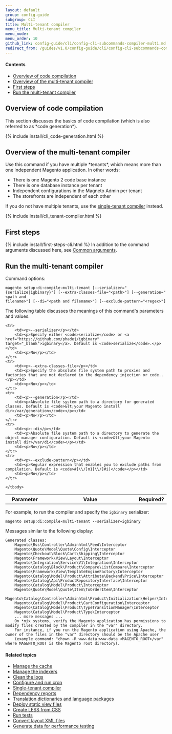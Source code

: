 ```yaml
---
layout: default
group: config-guide
subgroup: CLI
title: Multi-tenant compiler
menu_title: Multi-tenant compiler
menu_node: 
menu_order: 10
github_link: config-guide/cli/config-cli-subcommands-compiler-multi.md
redirect_from: /guides/v1.0/config-guide/cli/config-cli-subcommands-compiler-multi.html
---
```


#### Contents

*	<a href="#config-cli-subcommands-compile-overview">Overview of code compilation</a>
*	<a href="#config-cli-subcommands-multi">Overview of the multi-tenant compiler</a>
*	<a href="#config-cli-before">First steps</a>
*	<a href="#config-cli-subcommands-run">Run the multi-tenant compiler</a>

<h2 id="config-cli-subcommands-compile-overview">Overview of code compilation</h2>
This section discusses the basics of code compilation (which is also referred to as *code generation*).

{% include install/cli_code-generation.html %}

<h2 id="config-cli-subcommands-multi">Overview of the multi-tenant compiler</h2>
Use this command if you have multiple *tenants*, which means more than one independent Magento application. In other words:

*	There is one Magento 2 code base instance
*	There is one database instance per tenant
*	Independent configurations in the Magneto Admin per tenant
*	The storefronts are independent of each other

If you do not have multiple tenants, use the <a href="{{ site.gdeurl }}config-guide/cli/config-cli-subcommands-compiler-single.html">single-tenant compiler</a> instead.

{% include install/cli_tenant-compiler.html %}



<!-- The multi-tenant compiler does the following:

*	Generates factories declared in `<your Magento install dir>/app/code`
*	Generates proxies declared in `di.xml` files
*	Generates interceptors for all classes that have plug-ins declared in the `di.xml` configuration
*	Automatically compiles definitions for all modules and `<your Magento install dir>/lib/internal/Magento` directories.
*	Compiles class inheritance implementation relations to increase performance of configuration inheritance
*	Compiles plug-in definitions (that is, the list of declared public methods)

<div class="bs-callout bs-callout-warning">
    <p>The multi-tenant compiler does not analyze usage of auto-generated factory classes in files that are located in the <code>lib/internal/Magento</code> directory structure because use of auto-generated factory classes on the library level is prohibited. If you need to use a factory on the library level, please generate the class manually.</p>
</div>

### Tips

*	The only place where you can declare proxy is `di.xml`. It's better to use a type for virtualType or as an instance of the type parameter.
*	The only place where factory classes can be declared is in a `__construct` of PHP classes located under `app/code`.

### Naming rules
Naming Rules for auto-generated classes for a module:

*	Proxy classes: `VendorName\ModuleName\ModelName\Proxy`
*	Factory classes: `VendorName\ModuleName\ModelName\NameFactory`

<div class="bs-callout bs-callout-warning">
    <p>Failure to follow the preceding naming convention results in exceptions.</p>
</div> -->


<h2 id="config-cli-before">First steps</h2>
{% include install/first-steps-cli.html %}
In addition to the command arguments discussed here, see <a href="{{ site.gdeurl }}config-guide/cli/config-cli-subcommands.html#config-cli-subcommands-common">Common arguments</a>.

<h2 id="config-cli-subcommands-run">Run the multi-tenant compiler</h2>
Command options:

	magento setup:di:compile-multi-tenant [--serializer="{serialize|igbinary}"] [--extra-classes-file="<path>"] [--generation="<path and 
	filename>"] [--di="<path and filename>"] [--exclude-pattern="<regex>"]

The following table discusses the meanings of this command's parameters and values. 

<table>
	<col width="25%">
	<col width="65%">
	<col width="10%">
	<tbody>
		<tr>
			<th>Parameter</th>
			<th>Value</th>
			<th>Required?</th>
		</tr>
		
	<tr>
		<td><p>--serializer</p></td>
		<td><p>Specify either <code>serialize</code> or <a href="https://github.com/phadej/igbinary" target="_blank">igbinary</a>. Default is <code>serialize</code>.</p></td>
		<td><p>No</p></td>
	</tr>
	<tr>
		<td><p>--extra-classes-file</p></td>
		<td><p>Specify the absolute file system path to proxies and factories that are not declared in the dependency injection or code..</p></td>
		<td><p>No</p></td>
	</tr>
	<tr>
		<td><p>--generation</p></td>
		<td><p>Absolute file system path to a directory for generated classes. Default is <code>&lt;your Magento install dir>/var/generation</code></p></td>
		<td><p>No</p></td>
	</tr>
	<tr>
		<td><p>--di</p></td>
		<td><p>Absolute file system path to a directory to generate the object manager configuration. Default is <code>&lt;your Magento install dir>/var/di</code></p></td>
		<td><p>No</p></td>
	</tr>
	<tr>
		<td><p>--exclude-pattern</p></td>
		<td><p>Regular expression that enables you to exclude paths from compilation. Default is <code>#[\\/]m1[\\/]#i)</code></p></td>
		<td><p>No</p></td>
	</tr>
	
	</tbody>
</table>

For example, to run the compiler and specify the `igbinary` serializer:

	magento setup:di:compile-multi-tenant --serializer=igbinary

Messages similar to the following display:

	Generated classes:
        Magento\Rss\Controller\Adminhtml\Feed\Interceptor
        Magento\Quote\Model\Quote\Config\Interceptor
        Magento\Checkout\Block\Cart\Shipping\Interceptor
        Magento\Framework\View\Layout\Interceptor
        Magento\Integration\Service\V1\Integration\Interceptor
        Magento\Catalog\Block\Product\Compare\ListCompare\Interceptor
        Magento\Framework\View\TemplateEngineFactory\Interceptor
        Magento\Catalog\Model\Product\Attribute\Backend\Price\Interceptor
        Magento\Catalog\Api\ProductRepositoryInterface\Interceptor
        Magento\Catalog\Model\Product\Interceptor
        Magento\Quote\Model\Quote\Item\ToOrderItem\Interceptor
        Magento\Catalog\Controller\Adminhtml\Product\Initialization\Helper\Interceptor
        Magento\Catalog\Model\Product\CartConfiguration\Interceptor
        Magento\Catalog\Model\Product\TypeTransitionManager\Interceptor
        Magento\Catalog\Model\Product\Type\Interceptor
        ... more messages ...
        On *nix systems, verify the Magento application has permissions to modify files created by the compiler in the "var" directory. 
        For instance, if you run the Magento application using Apache, the owner of the files in the "var" directory should be the Apache user 
        (example command: "chown -R www-data:www-data <MAGENTO_ROOT>/var" where MAGENTO_ROOT is the Magento root directory).


#### Related topics

*	<a href="{{ site.gdeurl }}config-guide/cli/config-cli-subcommands-cache.html">Manage the cache</a>
*	<a href="{{ site.gdeurl }}config-guide/cli/config-cli-subcommands-index.html">Manage the indexers</a>
*	<a href="{{ site.gdeurl }}config-guide/cli/config-cli-subcommands-log.html">Clean the logs</a>
*	<a href="{{ site.gdeurl }}config-guide/cli/config-cli-subcommands-cron.html">Configure and run cron</a>
*	<a href="{{ site.gdeurl }}config-guide/cli/config-cli-subcommands-compiler-single.html">Single-tenant compiler</a>
*	<a href="{{ site.gdeurl }}config-guide/cli/config-cli-subcommands-depen.html">Dependency reports</a>
*	<a href="{{ site.gdeurl }}config-guide/cli/config-cli-subcommands-i18n.html">Translation dictionaries and language packages</a>
*	<a href="{{ site.gdeurl }}config-guide/cli/config-cli-subcommands-static-view.html">Deploy static view files</a>
*	<a href="{{ site.gdeurl }}config-guide/cli/config-cli-subcommands-less-sass.html">Create LESS from CSS</a>
*	<a href="{{ site.gdeurl }}config-guide/cli/config-cli-subcommands-test.html">Run tests</a>
*	<a href="{{ site.gdeurl }}config-guide/cli/config-cli-subcommands-layout-xml.html">Convert layout XML files</a>
*	<a href="{{ site.gdeurl }}config-guide/cli/config-cli-subcommands-perf-data.html">Generate data for performance testing</a>